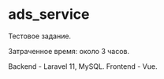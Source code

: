 # ads_service

Тестовое задание.

Затраченное время: около 3 часов.

Backend - Laravel 11, MySQL.
Frontend - Vue.
